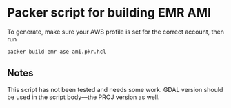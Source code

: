 # Packer script for building EMR AMI

To generate, make sure your AWS profile is set for the correct account, then run
```bash
packer build emr-ase-ami.pkr.hcl
```

## Notes

This script has not been tested and needs some work.  GDAL version should be used in the script body—the PROJ version as well.
